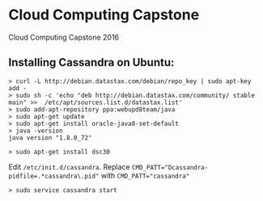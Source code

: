 # Cloud Computing Capstone

Cloud Computing Capstone 2016

## Installing Cassandra on Ubuntu:

    > curl -L http://debian.datastax.com/debian/repo_key | sudo apt-key add -
    > sudo sh -c 'echo "deb http://debian.datastax.com/community/ stable main" >>  /etc/apt/sources.list.d/datastax.list'
    > sudo add-apt-repository ppa:webupd8team/java
    > sudo apt-get update
    > sudo apt-get install oracle-java8-set-default
    > java -version
    java version "1.8.0_72"

    > sudo apt-get install dsc30 
    
Edit `/etc/init.d/cassandra`. Replace `CMD_PATT="Dcassandra-pidfile=.*cassandra\.pid"` with `CMD_PATT="cassandra"`

    > sudo service cassandra start
